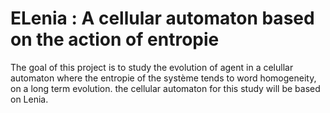 # ELenia : A cellular automaton based on the action of entropie
The goal of this project is to study the evolution of agent in a celullar automaton where the entropie of the système tends to word homogeneity, on a long term evolution. the cellular automaton for this study will be based on Lenia.
